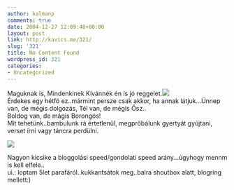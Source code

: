 ```yaml
---
author: kalmanp
comments: true
date: 2004-12-27 12:09:48+00:00
layout: post
link: http://kavics.me/321/
slug: '321'
title: No Content Found
wordpress_id: 321
categories:
- Uncategorized
---
```


Maguknak is, Mindenkinek Kívánnék én is jó reggelet.![](http://kavics.freeblog.hu/Files/bbierE.bmp)  
Érdekes egy hétfő ez..mármint persze csak akkor, ha annak látjuk...Ünnep van, de mégis dolgozás, Tél van, de mégis Ősz..  
Boldog van, de mágis Borongós!  
Mit tehetünk..bambulunk rá értetlenül, megprőbálunk gyertyát gyújtani, verset írni vagy táncra perdülni.  





![](http://kavics.freeblog.hu/Files/bbierE2.bmp)




  
Nagyon kicsike a bloggolási speed/gondolati speed arány...úgyhogy mennm is kell elfele..  
ui.: loptam 5let parafáról..kukkantsátok meg..balra shoutbox alatt, blogring mellett:)  

